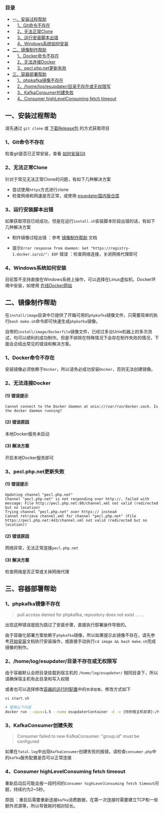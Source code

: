 ### 目录
- [一、安装过程帮助](#1)
- &nbsp;&nbsp;&nbsp;&nbsp;[1、Git命令不存在](#11)
- &nbsp;&nbsp;&nbsp;&nbsp;[2、无法正常Clone](#12)
- &nbsp;&nbsp;&nbsp;&nbsp;[3、运行安装脚本出错](#13)
- &nbsp;&nbsp;&nbsp;&nbsp;[4、Windows系统如何安装](#14)
- [二、镜像制作帮助](#2)
- &nbsp;&nbsp;&nbsp;&nbsp;[1、Docker命令不存在](#21)
- &nbsp;&nbsp;&nbsp;&nbsp;[2、无法连接Docker](#22)
- &nbsp;&nbsp;&nbsp;&nbsp;[3、pecl.php.net更新失败](#23)
- [三、容器部署帮助](#3)
- &nbsp;&nbsp;&nbsp;&nbsp;[1、phpkafka镜像不存在](#31)
- &nbsp;&nbsp;&nbsp;&nbsp;[2、/home/log/esupdater/目录不存在或无权限写](#32)
- &nbsp;&nbsp;&nbsp;&nbsp;[3、KafkaConsumer创建失败](#33)
- &nbsp;&nbsp;&nbsp;&nbsp;[4、Consumer highLevelConsuming fetch timeout](#34)

## <span id="1">一、安装过程帮助</span>
请先通过 ```git clone``` 或 [下载Release包](https://github.com/WGrape/esupdater/releases) 的方式获取项目

### <span id="11">1、Git命令不存在</span>
检查git是否已正常安装，查看 [如何安装Git](https://git-scm.com/book/zh/v2/%E8%B5%B7%E6%AD%A5-%E5%AE%89%E8%A3%85-Git)

### <span id="12">2、无法正常Clone</span>
针对于常见无法正常Clone的问题，有如下几种解决方案

- 尝试使用```https```方式进行clone
- 检查网络和网速是否正常，或使用 [esupdater国内版仓库](https://gitee.com/WGrape/esupdater)

### <span id="13">3、运行安装脚本出错</span>
如果获取项目已经成功，但是在运行```install.sh```安装脚本阶段出错的话，有如下几种解决方案

- 制作镜像过程出错 ：参考 [镜像制作帮助](#2) 文档

- 提示```Error response from daemon: Get "https://registry-1.docker.io/v2/": EOF``` 错误 ：检查网络连接，关闭网络代理即可

### <span id="14">4、Windows系统如何安装</span>
目前暂不支持直接在Windows系统上操作，可以选择在Linux虚拟机、Docker环境中安装，如使用 <a href="https://labs.play-with-docker.com/">在线Docker网站</a>

## <span id="2">二、镜像制作帮助</span>
在```install/image```目录中已提供了开箱可用的```phpkafka```镜像文件，只需要简单的执行```bash make.sh```命令即可快速生成```phpkafka```镜像。

自带的```install/image/Dockerfile```镜像文件，已经过多台Unix机器上的多次测试，均可以顺利的成功制作。但是不排除在特殊情况下会存在制作失败的情况，下面会总结出常见的错误和解决方案。

### <span id="21">1、Docker命令不存在</span>
安装镜像必须依赖于```Docker```，所以请务必成功安装```Docker```，否则无法创建镜像。

### <span id="22">2、无法连接Docker</span>

#### (1) 错误提示
```text
Cannot connect to the Docker daemon at unix:///var/run/docker.sock. Is the docker daemon running?
```

#### (2) 错误原因
本地Docker服务未启动

#### (3) 解决方案
开启本地Docker服务即可

### <span id="23">3、pecl.php.net更新失败</span>

#### (1) 错误提示
```text
Updating channel "pecl.php.net"
Channel "pecl.php.net" is not responding over http://, failed with message: File http://pecl.php.net:80/channel.xml not valid (redirected but no location)
Trying channel "pecl.php.net" over https:// instead
Cannot retrieve channel.xml for channel "pecl.php.net" (File https://pecl.php.net:443/channel.xml not valid (redirected but no location))
```

#### (2) 错误原因
网络异常，无法正常连接```pecl.php.net```

#### (3) 解决方案
检查网络是否正常或关掉网络代理

## <span id="3">三、容器部署帮助</span>

### <span id="31">1、phpkafka镜像不存在</span>
> pull access denied for phpkafka, repository does not exist ... ...

出现这种错误是因为跳过了安装步骤，直接执行部署操作导致的。

由于容器化部署方案依赖于```phpkafka```镜像，所以如果提示此镜像不存在，请先参考[开始安装](../README.md#22)文档执行安装操作，或直接手动执行```cd image && bash make.sh```完成镜像的制作。

### <span id="32">2、/home/log/esupdater/目录不存在或无权限写</span>
由于容器默认会把目录挂载到宿主机的 ```/home/log/esupdater/``` 相同目录下，所以请确保宿主机有此目录和写入权限

或者也可以选择修改[容器的运行时配置](../README.md#32)中的```目录挂载```，修改方式如下

```bash
vi start.sh

# 替换以下内容
docker run --cpus=1.5 --name esupdaterContainer -d -v {你的宿主机目录}:/home/log/esupdater/ esupdater
```

### <span id="33">3、KafkaConsumer创建失败</span>
> Consumer failed to new KafkaConsumer: "group.id" must be configured

如果在```fatal.log```中出现```KafkaConsumer```创建失败的报错，请检查```consumer.php```中的```kafka```服务配置是否可以正常连接

### <span id="34">4、Consumer highLevelConsuming fetch timeout</span>
重新启动后可能会报一段时间的```Consumer highLevelConsuming fetch timeout```问题，持续约为2~5秒。

原因 ：重启后需要重新连接```kafka```消费数据，在第一次连接时需要建立TCP和一些额外资源等，所以导致耗时相对较长。